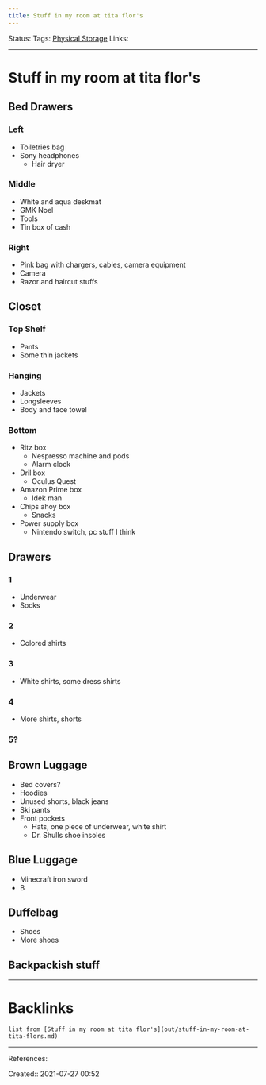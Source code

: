 ```yaml
---
title: Stuff in my room at tita flor's
---
```

  Status: 
Tags: [Physical Storage](None)
Links:
___
# Stuff in my room at tita flor's
## Bed Drawers
### Left
- Toiletries bag
- Sony headphones
	- Hair dryer
### Middle
- White and aqua deskmat
- GMK Noel
- Tools
- Tin box of cash
### Right
- Pink bag with chargers, cables, camera equipment
- Camera
- Razor and haircut stuffs
## Closet
### Top Shelf
- Pants
- Some thin jackets
### Hanging
- Jackets
- Longsleeves
- Body and face towel
### Bottom
- Ritz box
	- Nespresso machine and pods
	- Alarm clock
- Dril box
	- Oculus Quest
- Amazon Prime box
	- Idek man
- Chips ahoy box
	- Snacks
- Power supply box
	- Nintendo switch, pc stuff I think
## Drawers
### 1
- Underwear
- Socks
### 2
- Colored shirts
### 3
- White shirts, some dress shirts
### 4
- More shirts, shorts
### 5?
## Brown Luggage
- Bed covers?
- Hoodies
- Unused shorts, black jeans
- Ski pants
- Front pockets
	- Hats, one piece of underwear, white shirt
	- Dr. Shulls shoe insoles
## Blue Luggage
- Minecraft iron sword
- B
## Duffelbag
- Shoes
- More shoes
## Backpackish stuff
___
# Backlinks
```dataview
list from [Stuff in my room at tita flor's](out/stuff-in-my-room-at-tita-flors.md)
```
___
References:

Created:: 2021-07-27 00:52
